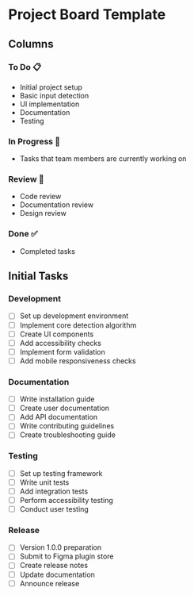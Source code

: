 # Project Board Template

## Columns

### To Do 📋
- Initial project setup
- Basic input detection
- UI implementation
- Documentation
- Testing

### In Progress 🔄
- Tasks that team members are currently working on

### Review 👀
- Code review
- Documentation review
- Design review

### Done ✅
- Completed tasks

## Initial Tasks

### Development
- [ ] Set up development environment
- [ ] Implement core detection algorithm
- [ ] Create UI components
- [ ] Add accessibility checks
- [ ] Implement form validation
- [ ] Add mobile responsiveness checks

### Documentation
- [ ] Write installation guide
- [ ] Create user documentation
- [ ] Add API documentation
- [ ] Write contributing guidelines
- [ ] Create troubleshooting guide

### Testing
- [ ] Set up testing framework
- [ ] Write unit tests
- [ ] Add integration tests
- [ ] Perform accessibility testing
- [ ] Conduct user testing

### Release
- [ ] Version 1.0.0 preparation
- [ ] Submit to Figma plugin store
- [ ] Create release notes
- [ ] Update documentation
- [ ] Announce release 
